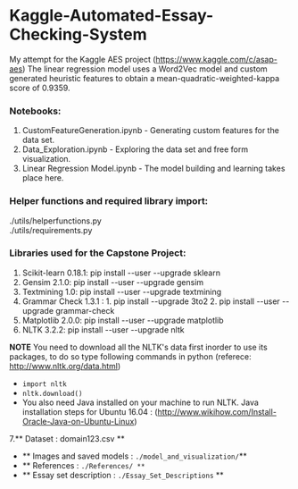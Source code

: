 # Kaggle-Automated-Essay-Checking-System  
My attempt for the Kaggle AES project (https://www.kaggle.com/c/asap-aes)
The linear regression model uses a Word2Vec model and custom generated heuristic features to obtain a mean-quadratic-weighted-kappa score of 0.9359.

### Notebooks:  
1. CustomFeatureGeneration.ipynb - Generating custom features for the data set.
2. Data_Exploration.ipynb - Exploring the data set and free form visualization.
3. Linear Regression Model.ipynb - The model building and learning takes place here.  

### Helper functions and required library import:  
./utils/helperfunctions.py  
./utils/requirements.py  

### Libraries used for the Capstone Project:  
1. Scikit-learn 0.18.1: pip install --user --upgrade sklearn
2. Gensim 2.1.0: pip install --user --upgrade gensim
3. Textmining 1.0: pip install --user --upgrade textmining
4. Grammar Check 1.3.1 : 1. pip install --upgrade 3to2
				2. pip install --user --upgrade grammar-check
5. Matplotlib 2.0.0: pip install --user --upgrade matplotlib
6. NLTK 3.2.2: pip install --user --upgrade nltk

**NOTE** You need to download all the NLTK's data first inorder to use its packages, to do so type following commands in python (referece: http://www.nltk.org/data.html)
  - ```import nltk```
  - ```nltk.download()```
- You also need Java installed on your machine to run NLTK.
  Java installation steps for Ubuntu 16.04 : (http://www.wikihow.com/Install-Oracle-Java-on-Ubuntu-Linux)

7.** Dataset : domain123.csv  **
- ** Images and saved models : ```./model_and_visualization/```**   
- ** References : ```./References/ **```  
- ** Essay set description : ```./Essay_Set_Descriptions``` **
